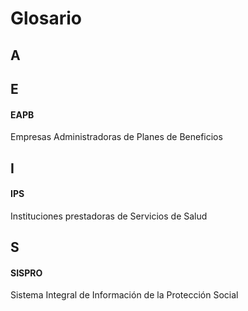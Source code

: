 # Glosario

## A

## E

#### EAPB
Empresas Administradoras de Planes de Beneficios

## I

#### IPS
Instituciones prestadoras de Servicios de Salud

## S

#### SISPRO
Sistema Integral de Información de la Protección Social